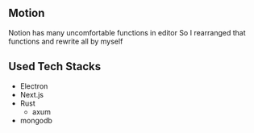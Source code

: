 ## Motion

Notion has many uncomfortable functions in editor So I rearranged that functions and rewrite all by myself

## Used Tech Stacks

- Electron
- Next.js
- Rust
    - axum
- mongodb

